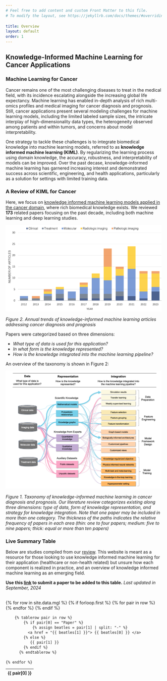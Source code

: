 ```yaml
---
# Feel free to add content and custom Front Matter to this file.
# To modify the layout, see https://jekyllrb.com/docs/themes/#overriding-theme-defaults

title: Overview 
layout: default
order: 1
---
```


## Knowledge-Informed Machine Learning for Cancer Applications

### Machine Learning for Cancer 

Cancer remains one of the most challenging diseases to treat in the medical field, with its incidence escalating alongside the increasing global life expectancy. Machine learning has enabled in-depth analysis of rich multi-omics profiles and medical imaging for cancer diagnosis and prognosis. Still, cancer applications present several modeling challenges for machine learning models, including the limited labeled sample sizes, the intricate interplay of high-dimensionality data types, the heterogeneity observed among patients and within tumors, and concerns about model interpretability. 

One strategy to tackle these challenges is to integrate biomedical knowledge into machine learning models, referred to as **knowledge informed machine learning (KIML)**. By regularizing the learning process using domain knowledge, the accuracy, robustness, and interpretability of models can be improved. Over the past decase, knowledge-informed machine learning has garnered increasing interest and demonstrated success across scientific, engineering, and health applications, particularly as a solution for settings with limited training data. 

### A Review of KIML for Cancer 

Here, we focus on [knowledge informed machine learning models applied in the cancer domain](https://arxiv.org/abs/2401.06406), where rich biomedical knowledge exists. We reviewed **173** related papers focusing on the past decade, including both machine learning and deep learning studies.


<img src="images/Figure1.png" alt="figure1" width="600" class="center" margin="auto"/>


*Figure 2. Annual trends of knowledge-informed machine learning articles addressing cancer diagnosis and prognosis*


Papers were categorized based on three dimensions:

* *What type of data is used for this application?*
* *In what form is the knowledge represented?*
* *How is the knowledge integrated into the machine learning pipeline?*

An overview of the taxonomy is shown in Figure 2:

<img src="images/Figure2.png" alt="figure2" width="1050" class="center" margin="auto"/>


*Figure 1. Taxonomy of knowledge-informed machine learning in cancer diagnosis and prognosis. Our literature review categorizes existing along three dimensions: type of data, form of knowledge representation, and strategy for knowledge integration. Note that one paper may be included in more than one category. The thickness of the paths indicates the relative frequency of papers in each area (thin: one to four papers; medium: five to nine papers; thick: equal or more than ten papers)*

### Live Summary Table

Below are studies compiled from our [review](https://arxiv.org/abs/2401.06406). This website is meant as a resource for those looking to use knowledge informed machine learning for their application (healthcare or non-health related) but unsure how each component is realized in practice, and an overview of knowledge informed machine learning as an emerging field.

**Use this [link](https://forms.gle/5kpcCzYFpy5vYhGp8) to submit a paper to be added to this table.** 
*Last updated in September, 2024*

<br />
<table id = "kiml" class="display">
  {% for row in site.data.mgl %}
      {% if forloop.first %}
        <thead>
        <tr>
          {% for pair in row %}
            <th>{{ pair[0] }}</th>
          {% endfor %}
        </tr>
        </thead>
      {% endif %}
    
        {% tablerow pair in row %}
      		{% if pair[0] == "Paper" %}
      			{% assign beatles = pair[1] | split: "-" %}
      		  <a href = "{{ beatles[1] }}"> {{ beatles[0] }} </a> 
      		{% else %}
      		   {{ pair[1] }}
      		{% endif %}
          {% endtablerow %}
      
    {% endfor %}
</table>

<!-- Include jQuery 
<script src="https://code.jquery.com/jquery-3.6.0.min.js"></script>
-->
<!-- Include DataTables CSS and JS 
<link rel="stylesheet" type="text/css" href="https://cdn.datatables.net/1.11.6/css/jquery.dataTables.min.css">
<script type="text/javascript" charset="utf8" src="https://cdn.datatables.net/1.11.6/js/jquery.dataTables.min.js"></script>
-->
<!-- Include DataTables Buttons CSS and JS 
<link rel="stylesheet" type="text/css" href="https://cdn.datatables.net/buttons/2.2.9/css/buttons.dataTables.min.css">
<script type="text/javascript" charset="utf8" src="https://cdn.datatables.net/buttons/2.2.9/js/dataTables.buttons.min.js"></script>
<script type="text/javascript" charset="utf8" src="https://cdn.datatables.net/buttons/2.2.9/js/buttons.colVis.min.js"></script>
-->
<link href="https://cdn.datatables.net/1.13.8/css/jquery.dataTables.css" rel="stylesheet">
<link href="https://cdn.datatables.net/buttons/2.4.2/css/buttons.dataTables.css" rel="stylesheet">
<link href="https://cdn.datatables.net/colreorder/1.7.0/css/colReorder.dataTables.css" rel="stylesheet">
<link href="https://cdn.datatables.net/responsive/2.5.0/css/responsive.dataTables.css" rel="stylesheet">
<link href="https://cdn.datatables.net/scroller/2.3.0/css/scroller.dataTables.css" rel="stylesheet">
<link href="https://cdn.datatables.net/select/1.7.0/css/select.dataTables.css" rel="stylesheet">
 
<script src="https://code.jquery.com/jquery-3.7.0.js"></script>
<script src="https://cdn.datatables.net/1.13.8/js/jquery.dataTables.js"></script>
<script src="https://cdn.datatables.net/buttons/2.4.2/js/dataTables.buttons.js"></script>
<script src="https://cdn.datatables.net/colreorder/1.7.0/js/dataTables.colReorder.js"></script>
<script src="https://cdn.datatables.net/responsive/2.5.0/js/dataTables.responsive.js"></script>
<script src="https://cdn.datatables.net/scroller/2.3.0/js/dataTables.scroller.js"></script>
<script src="https://cdn.datatables.net/select/1.7.0/js/dataTables.select.js"></script>

<script type="text/javascript" class="init">
new DataTable('#kiml', {
    paging: true,
    scrollCollapse: false,
    scrollY: '800px',
    scrollX: true,
    //ordering: true,
    buttons: ['copy', 'csv'],
    //autoWidth: true,
    //scroller: {
    //  rowHeight: 20
    //},
    //scroller.rowHeight: 20,
    dom: 'B<"clear">lfrtip',
    columnDefs: [{ "width": "50%", "targets": [3]}]
  });
</script>

  

<br />
<br />




